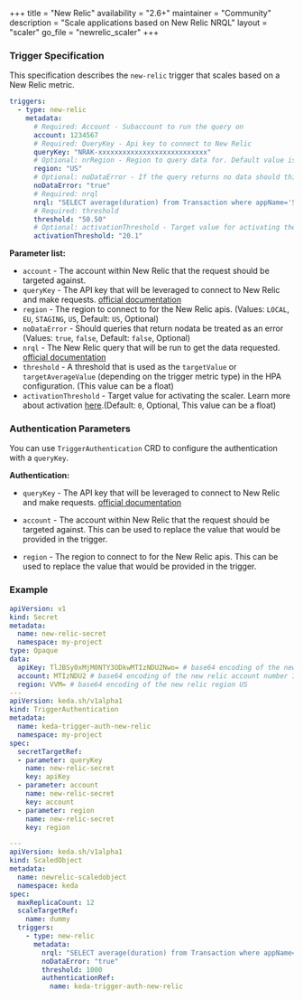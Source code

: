 +++
title = "New Relic"
availability = "2.6+"
maintainer = "Community"
description = "Scale applications based on New Relic NRQL"
layout = "scaler"
go_file = "newrelic_scaler"
+++

### Trigger Specification

This specification describes the `new-relic` trigger that scales based on a New Relic metric.

```yaml
triggers:
  - type: new-relic
    metadata:
      # Required: Account - Subaccount to run the query on
      account: 1234567
      # Required: QueryKey - Api key to connect to New Relic
      queryKey: "NRAK-xxxxxxxxxxxxxxxxxxxxxxxxxxx"
      # Optional: nrRegion - Region to query data for. Default value is US.
      region: "US"
      # Optional: noDataError - If the query returns no data should this be treated as an error. Default value is false.
      noDataError: "true"
      # Required: nrql
      nrql: "SELECT average(duration) from Transaction where appName='SITE' TIMESERIES"
      # Required: threshold
      threshold: "50.50"
      # Optional: activationThreshold - Target value for activating the scaler.
      activationThreshold: "20.1"
```

**Parameter list:**

- `account` - The account within New Relic that the request should be targeted against.
- `queryKey` - The API key that will be leveraged to connect to New Relic and make requests. [official documentation](https://docs.newrelic.com/docs/apis/intro-apis/new-relic-api-keys/)
- `region` - The region to connect to for the New Relic apis. (Values: `LOCAL`, `EU`, `STAGING`, `US`, Default: `US`, Optional)
- `noDataError` - Should queries that return nodata be treated as an error (Values: `true`, `false`, Default: `false`, Optional)
- `nrql` - The New Relic query that will be run to get the data requested. [official documentation](https://docs.newrelic.com/docs/query-your-data/nrql-new-relic-query-language/get-started/introduction-nrql-new-relics-query-language/)
- `threshold` - A threshold that is used as the `targetValue` or `targetAverageValue` (depending on the trigger metric type) in the HPA configuration. (This value can be a float)
- `activationThreshold` - Target value for activating the scaler. Learn more about activation [here](./../concepts/scaling-deployments.md#activating-and-scaling-thresholds).(Default: `0`, Optional, This value can be a float)

### Authentication Parameters

You can use `TriggerAuthentication` CRD to configure the authentication with a `queryKey`.

**Authentication:**

- `queryKey` - The API key that will be leveraged to connect to New Relic and make requests. [official documentation](https://docs.newrelic.com/docs/apis/intro-apis/new-relic-api-keys/)

- `account` - The account within New Relic that the request should be targeted against. This can be used to replace the value that would be provided in the trigger.

- `region` - The region to connect to for the New Relic apis. This can be used to replace the value that would be provided in the trigger.

### Example

```yaml
apiVersion: v1
kind: Secret
metadata:
  name: new-relic-secret
  namespace: my-project
type: Opaque
data:
  apiKey: TlJBSy0xMjM0NTY3ODkwMTIzNDU2Nwo= # base64 encoding of the new relic api key NRAK-12345678901234567
  account: MTIzNDU2 # base64 encoding of the new relic account number 123456
  region: VVM= # base64 encoding of the new relic region US
---
apiVersion: keda.sh/v1alpha1
kind: TriggerAuthentication
metadata:
  name: keda-trigger-auth-new-relic
  namespace: my-project
spec:
  secretTargetRef:
  - parameter: queryKey
    name: new-relic-secret
    key: apiKey
  - parameter: account
    name: new-relic-secret
    key: account
  - parameter: region
    name: new-relic-secret
    key: region

---
apiVersion: keda.sh/v1alpha1
kind: ScaledObject
metadata:
  name: newrelic-scaledobject
  namespace: keda
spec:
  maxReplicaCount: 12
  scaleTargetRef:
    name: dummy
  triggers:
    - type: new-relic
      metadata:
        nrql: "SELECT average(duration) from Transaction where appName='SITE' TIMESERIES"
        noDataError: "true"
        threshold: 1000
        authenticationRef:
          name: keda-trigger-auth-new-relic
```
